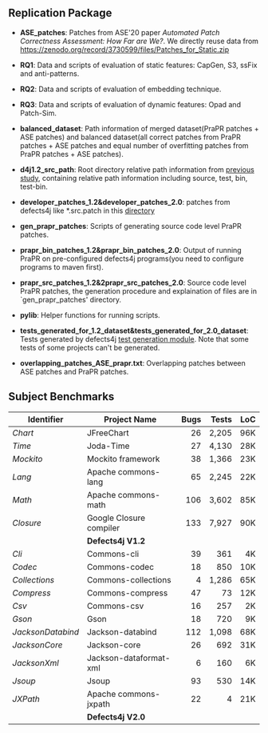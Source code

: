 ## Replication Package
* __ASE_patches__: Patches from ASE'20 paper *Automated Patch Correctness Assessment: How Far are We?*. We directly reuse data from <https://zenodo.org/record/3730599/files/Patches_for_Static.zip>

* __RQ1__: Data and scripts of evaluation of static features: CapGen, S3, ssFix and anti-patterns.

* __RQ2__: Data and scripts of evaluation of embedding technique.

* __RQ3__: Data and scripts of evaluation of dynamic features: Opad and Patch-Sim.

* __balanced_dataset__: Path information of merged dataset(PraPR patches + ASE patches) and balanced dataset(all correct patches from PraPR patches + ASE patches and equal number of overfitting patches from PraPR patches + ASE patches).

* __d4j1.2_src_path__: Root directory relative path information from [previous study](https://github.com/xgdsmileboy/SimFix/tree/master/d4j-info/src_path), containing relative path information including source, test, bin, test-bin.

* __developer_patches_1.2&developer_patches_2.0__: patches from defects4j like *.src.patch in this [directory](https://github.com/rjust/defects4j/tree/master/framework/projects/Chart/patches)

* __gen_prapr_patches__: Scripts of generating source code level PraPR patches.

* __prapr_bin_patches_1.2&prapr_bin_patches_2.0__: Output of running PraPR on pre-configured defects4j programs(you need to configure programs to maven first).

* __prapr_src_patches_1.2&2prapr_src_patches_2.0__: Source code level PraPR patches, the generation procedure and explaination of files are in `gen_prapr_patches' directory.

* __pylib__: Helper functions for running scripts.

* __tests_generated_for_1.2_dataset&tests_generated_for_2.0_dataset__: Tests generated by defects4j [test generation module](https://github.com/rjust/defects4j/blob/master/framework/bin/gen_tests.pl). Note that some tests of some projects can't be generated.

* __overlapping_patches_ASE_prapr.txt__: Overlapping patches between ASE patches and PraPR patches.

Subject Benchmarks
-----------
| Identifier | Project Name | Bugs | Tests | LoC |
|---|---|---:|---:|---:|
| *Chart* | JFreeChart | 26 | 2,205| 96K|
| *Time* | Joda-Time | 27 | 4,130 | 28K |
| *Mockito* | Mockito framework | 38 | 1,366 |23K |
| *Lang* | Apache commons-lang | 65 | 2,245 | 22K |
| *Math* | Apache commons-math | 106 | 3,602 | 85K |
| *Closure* | Google Closure compiler | 133 | 7,927 | 90K |
||**Defects4j V1.2**||
| *Cli* | Commons-cli | 39 | 361 | 4K |
| *Codec* | Commons-codec | 18 | 850 | 10K |
| *Collections* | Commons-collections | 4 | 1,286 | 65K |
| *Compress* | Commons-compress | 47 | 73 | 12K |
| *Csv* | Commons-csv | 16 | 257 | 2K |
| *Gson* | Gson | 18 | 720 | 9K|
| *JacksonDatabind* | Jackson-databind | 112 | 1,098 | 68K |
| *JacksonCore* | Jackson-core | 26 | 692 | 31K |
| *JacksonXml* | Jackson-dataformat-xml | 6 | 160 | 6K |
| *Jsoup* | Jsoup | 93 | 530 | 14K |
| *JXPath* | Apache commons-jxpath | 22 | 4 | 21K |
|| **Defects4j V2.0**||